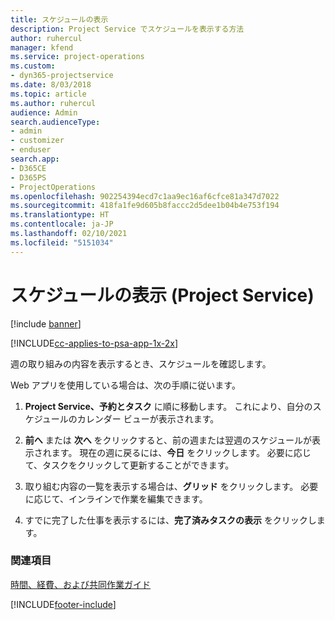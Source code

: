 ```yaml
---
title: スケジュールの表示
description: Project Service でスケジュールを表示する方法
author: ruhercul
manager: kfend
ms.service: project-operations
ms.custom:
- dyn365-projectservice
ms.date: 8/03/2018
ms.topic: article
ms.author: ruhercul
audience: Admin
search.audienceType:
- admin
- customizer
- enduser
search.app:
- D365CE
- D365PS
- ProjectOperations
ms.openlocfilehash: 902254394ecd7c1aa9ec16af6cfce81a347d7022
ms.sourcegitcommit: 418fa1fe9d605b8faccc2d5dee1b04b4e753f194
ms.translationtype: HT
ms.contentlocale: ja-JP
ms.lasthandoff: 02/10/2021
ms.locfileid: "5151034"
---
```

# <a name="view-your-schedule-project-service"></a>スケジュールの表示 (Project Service)

[!include [banner](../includes/psa-now-project-operations.md)]

[!INCLUDE[cc-applies-to-psa-app-1x-2x](../includes/cc-applies-to-psa-app-1x-2x.md)]

週の取り組みの内容を表示するとき、スケジュールを確認します。  
  
 Web アプリを使用している場合は、次の手順に従います。  
  
1.  **Project Service、予約とタスク** に順に移動します。 これにより、自分のスケジュールのカレンダー ビューが表示されます。  
  
2.  **前へ** または **次へ** をクリックすると、前の週または翌週のスケジュールが表示されます。 現在の週に戻るには、**今日** をクリックします。 必要に応じて、タスクをクリックして更新することができます。  
  
3.  取り組む内容の一覧を表示する場合は、**グリッド** をクリックします。 必要に応じて、インラインで作業を編集できます。  
  
4.  すでに完了した仕事を表示するには、**完了済みタスクの表示** をクリックします。  
  
### <a name="see-also"></a>関連項目  
 [時間、経費、および共同作業ガイド](../psa/time-expense-collaboration-guide.md)


[!INCLUDE[footer-include](../includes/footer-banner.md)]